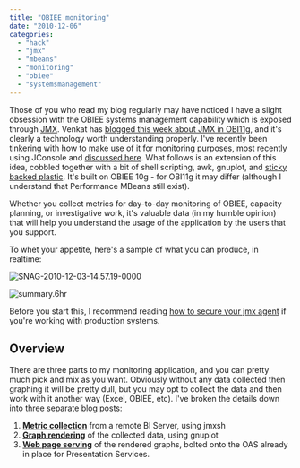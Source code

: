 ```yaml
---
title: "OBIEE monitoring"
date: "2010-12-06"
categories: 
  - "hack"
  - "jmx"
  - "mbeans"
  - "monitoring"
  - "obiee"
  - "systemsmanagement"
---
```


Those of you who read my blog regularly may have noticed I have a slight obsession with the OBIEE systems management capability which is exposed through [JMX](/categories/jmx/). Venkat has [blogged this week about JMX in OBI11g](http://www.rittmanmead.com/2010/11/29/oracle-bi-ee-11g-systems-management-api-jmx-mbeans-dynamic-user-generation/), and it's clearly a technology worth understanding properly. I've recently been tinkering with how to make use of it for monitoring purposes, most recently using JConsole and [discussed here](/2010/11/04/a-poor-mans-obiee-em/bi-management-pack/). What follows is an extension of this idea, cobbled together with a bit of shell scripting, awk, gnuplot, and [sticky backed plastic](http://www.google.co.uk/search?q=blue+peter+sticky+backed+plastic). It's built on OBIEE 10g - for OBI11g it may differ (although I understand that Performance MBeans still exist).

Whether you collect metrics for day-to-day monitoring of OBIEE, capacity planning, or investigative work, it's valuable data (in my humble opinion) that will help you understand the usage of the application by the users that you support.

To whet your appetite, here's a sample of what you can produce, in realtime:

![](/images/rnm1978/snag-2010-12-03-14-57-19-0000.png "SNAG-2010-12-03-14.57.19-0000")

![](/images/rnm1978/summary-6hr.png "summary.6hr")

Before you start this, I recommend reading [how to secure your jmx agent](/2010/03/05/securing-obiee-systems-management-jmx-for-remote-access/) if you're working with production systems.

## Overview

There are three parts to my monitoring application, and you can pretty much pick and mix as you want. Obviously without any data collected then graphing it will be pretty dull, but you may opt to collect the data and then work with it another way (Excel, OBIEE, etc). I've broken the details down into three separate blog posts:

1. **[Metric collection](/2010/12/06/collecting-obiee-systems-management-data-with-jmx/)** from a remote BI Server, using jmxsh
2. **[Graph rendering](/2010/12/06/charting-obiee-performance-data-with-gnuplot/)** of the collected data, using gnuplot
3. **[Web page serving](/2010/12/06/adding-obiee-monitoring-graphs-into-oas/)** of the rendered graphs, bolted onto the OAS already in place for Presentation Services.
